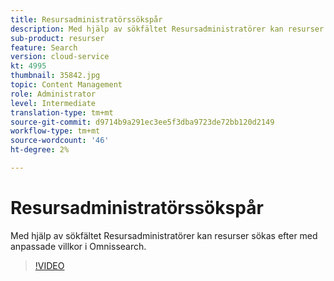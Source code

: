```yaml
---
title: Resursadministratörssökspår
description: Med hjälp av sökfältet Resursadministratörer kan resurser sökas efter med anpassade villkor i Omnissearch.
sub-product: resurser
feature: Search
version: cloud-service
kt: 4995
thumbnail: 35842.jpg
topic: Content Management
role: Administrator
level: Intermediate
translation-type: tm+mt
source-git-commit: d9714b9a291ec3ee5f3dba9723de72bb120d2149
workflow-type: tm+mt
source-wordcount: '46'
ht-degree: 2%

---
```



# Resursadministratörssökspår

Med hjälp av sökfältet Resursadministratörer kan resurser sökas efter med anpassade villkor i Omnissearch.

>[!VIDEO](https://video.tv.adobe.com/v/35842/?quality=12&learn=on&hidetitle=true)
